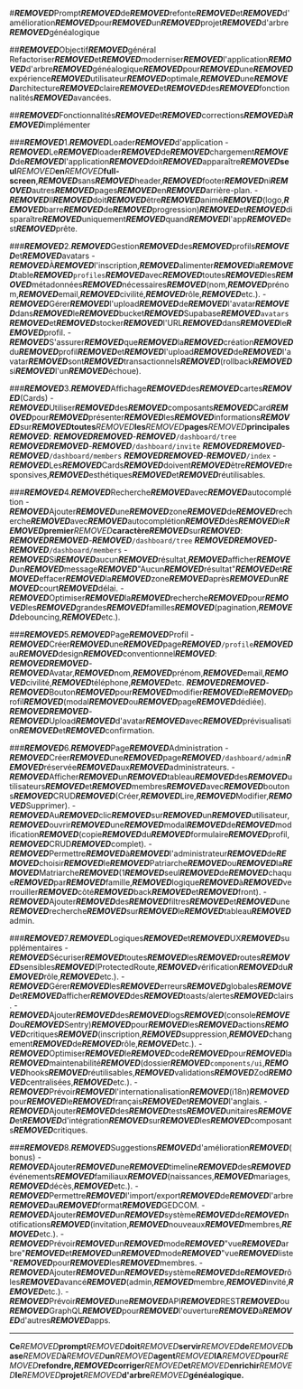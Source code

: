 #***REMOVED***Prompt***REMOVED***de***REMOVED***refonte***REMOVED***et***REMOVED***d'amélioration***REMOVED***pour***REMOVED***un***REMOVED***projet***REMOVED***d'arbre***REMOVED***généalogique

##***REMOVED***Objectif***REMOVED***général
Refactoriser***REMOVED***et***REMOVED***moderniser***REMOVED***l'application***REMOVED***d'arbre***REMOVED***généalogique***REMOVED***pour***REMOVED***une***REMOVED***expérience***REMOVED***utilisateur***REMOVED***optimale,***REMOVED***une***REMOVED***architecture***REMOVED***claire***REMOVED***et***REMOVED***des***REMOVED***fonctionnalités***REMOVED***avancées.

##***REMOVED***Fonctionnalités***REMOVED***et***REMOVED***corrections***REMOVED***à***REMOVED***implémenter

###***REMOVED***1.***REMOVED***Loader***REMOVED***d'application
-***REMOVED***Le***REMOVED***loader***REMOVED***de***REMOVED***chargement***REMOVED***de***REMOVED***l'application***REMOVED***doit***REMOVED***apparaître***REMOVED*****seul***REMOVED***en***REMOVED***full-screen**,***REMOVED***sans***REMOVED***header,***REMOVED***footer***REMOVED***ni***REMOVED***autres***REMOVED***pages***REMOVED***en***REMOVED***arrière-plan.
-***REMOVED***Il***REMOVED***doit***REMOVED***être***REMOVED***animé***REMOVED***(logo,***REMOVED***barre***REMOVED***de***REMOVED***progression)***REMOVED***et***REMOVED***disparaître***REMOVED***uniquement***REMOVED***quand***REMOVED***l'app***REMOVED***est***REMOVED***prête.

###***REMOVED***2.***REMOVED***Gestion***REMOVED***des***REMOVED***profils***REMOVED***et***REMOVED***avatars
-***REMOVED***À***REMOVED***l'inscription,***REMOVED***alimenter***REMOVED***la***REMOVED***table***REMOVED***`profiles`***REMOVED***avec***REMOVED***toutes***REMOVED***les***REMOVED***métadonnées***REMOVED***nécessaires***REMOVED***(nom,***REMOVED***prénom,***REMOVED***email,***REMOVED***civilité,***REMOVED***rôle,***REMOVED***etc.).
-***REMOVED***Gérer***REMOVED***l'upload***REMOVED***de***REMOVED***l'avatar***REMOVED***dans***REMOVED***le***REMOVED***bucket***REMOVED***Supabase***REMOVED***`avatars`***REMOVED***et***REMOVED***stocker***REMOVED***l'URL***REMOVED***dans***REMOVED***le***REMOVED***profil.
-***REMOVED***S'assurer***REMOVED***que***REMOVED***la***REMOVED***création***REMOVED***du***REMOVED***profil***REMOVED***et***REMOVED***l'upload***REMOVED***de***REMOVED***l'avatar***REMOVED***sont***REMOVED***transactionnels***REMOVED***(rollback***REMOVED***si***REMOVED***l'un***REMOVED***échoue).

###***REMOVED***3.***REMOVED***Affichage***REMOVED***des***REMOVED***cartes***REMOVED***(Cards)
-***REMOVED***Utiliser***REMOVED***des***REMOVED***composants***REMOVED***Card***REMOVED***pour***REMOVED***présenter***REMOVED***les***REMOVED***informations***REMOVED***sur***REMOVED*****toutes***REMOVED***les***REMOVED***pages***REMOVED***principales*****REMOVED***:
***REMOVED******REMOVED***-***REMOVED***`/dashboard/tree`
***REMOVED******REMOVED***-***REMOVED***`/dashboard/invite`
***REMOVED******REMOVED***-***REMOVED***`/dashboard/members`
***REMOVED******REMOVED***-***REMOVED***`/index`
-***REMOVED***Les***REMOVED***Cards***REMOVED***doivent***REMOVED***être***REMOVED***responsives,***REMOVED***esthétiques***REMOVED***et***REMOVED***réutilisables.

###***REMOVED***4.***REMOVED***Recherche***REMOVED***avec***REMOVED***autocomplétion
-***REMOVED***Ajouter***REMOVED***une***REMOVED***zone***REMOVED***de***REMOVED***recherche***REMOVED***avec***REMOVED***autocomplétion***REMOVED***dès***REMOVED***le***REMOVED*****premier***REMOVED***caractère*****REMOVED***sur***REMOVED***:
***REMOVED******REMOVED***-***REMOVED***`/dashboard/tree`
***REMOVED******REMOVED***-***REMOVED***`/dashboard/members`
-***REMOVED***Si***REMOVED***aucun***REMOVED***résultat,***REMOVED***afficher***REMOVED***un***REMOVED***message***REMOVED***"Aucun***REMOVED***résultat"***REMOVED***et***REMOVED***effacer***REMOVED***la***REMOVED***zone***REMOVED***après***REMOVED***un***REMOVED***court***REMOVED***délai.
-***REMOVED***Optimiser***REMOVED***la***REMOVED***recherche***REMOVED***pour***REMOVED***les***REMOVED***grandes***REMOVED***familles***REMOVED***(pagination,***REMOVED***debouncing,***REMOVED***etc.).

###***REMOVED***5.***REMOVED***Page***REMOVED***Profil
-***REMOVED***Créer***REMOVED***une***REMOVED***page***REMOVED***`/profile`***REMOVED***au***REMOVED***design***REMOVED***conventionnel***REMOVED***:
***REMOVED******REMOVED***-***REMOVED***Avatar,***REMOVED***nom,***REMOVED***prénom,***REMOVED***email,***REMOVED***civilité,***REMOVED***téléphone,***REMOVED***etc.
***REMOVED******REMOVED***-***REMOVED***Bouton***REMOVED***pour***REMOVED***modifier***REMOVED***le***REMOVED***profil***REMOVED***(modal***REMOVED***ou***REMOVED***page***REMOVED***dédiée).
***REMOVED******REMOVED***-***REMOVED***Upload***REMOVED***d'avatar***REMOVED***avec***REMOVED***prévisualisation***REMOVED***et***REMOVED***confirmation.

###***REMOVED***6.***REMOVED***Page***REMOVED***Administration
-***REMOVED***Créer***REMOVED***une***REMOVED***page***REMOVED***`/dashboard/admin`***REMOVED***réservée***REMOVED***aux***REMOVED***administrateurs.
-***REMOVED***Afficher***REMOVED***un***REMOVED***tableau***REMOVED***des***REMOVED***utilisateurs***REMOVED***et***REMOVED***membres***REMOVED***avec***REMOVED***boutons***REMOVED***CRUD***REMOVED***(Créer,***REMOVED***Lire,***REMOVED***Modifier,***REMOVED***Supprimer).
-***REMOVED***Au***REMOVED***clic***REMOVED***sur***REMOVED***un***REMOVED***utilisateur,***REMOVED***ouvrir***REMOVED***une***REMOVED***modal***REMOVED***de***REMOVED***modification***REMOVED***(copie***REMOVED***du***REMOVED***formulaire***REMOVED***profil,***REMOVED***CRUD***REMOVED***complet).
-***REMOVED***Permettre***REMOVED***à***REMOVED***l'administrateur***REMOVED***de***REMOVED***choisir***REMOVED***le***REMOVED***Patriarche***REMOVED***ou***REMOVED***la***REMOVED***Matriarche***REMOVED***(1***REMOVED***seul***REMOVED***de***REMOVED***chaque***REMOVED***par***REMOVED***famille,***REMOVED***logique***REMOVED***à***REMOVED***verrouiller***REMOVED***côté***REMOVED***back***REMOVED***et***REMOVED***front).
-***REMOVED***Ajouter***REMOVED***des***REMOVED***filtres***REMOVED***et***REMOVED***une***REMOVED***recherche***REMOVED***sur***REMOVED***le***REMOVED***tableau***REMOVED***admin.

###***REMOVED***7.***REMOVED***Logiques***REMOVED***et***REMOVED***UX***REMOVED***supplémentaires
-***REMOVED***Sécuriser***REMOVED***toutes***REMOVED***les***REMOVED***routes***REMOVED***sensibles***REMOVED***(ProtectedRoute,***REMOVED***vérification***REMOVED***du***REMOVED***rôle,***REMOVED***etc.).
-***REMOVED***Gérer***REMOVED***les***REMOVED***erreurs***REMOVED***globales***REMOVED***et***REMOVED***afficher***REMOVED***des***REMOVED***toasts/alertes***REMOVED***clairs.
-***REMOVED***Ajouter***REMOVED***des***REMOVED***logs***REMOVED***(console***REMOVED***ou***REMOVED***Sentry)***REMOVED***pour***REMOVED***les***REMOVED***actions***REMOVED***critiques***REMOVED***(inscription,***REMOVED***suppression,***REMOVED***changement***REMOVED***de***REMOVED***rôle,***REMOVED***etc.).
-***REMOVED***Optimiser***REMOVED***le***REMOVED***code***REMOVED***pour***REMOVED***la***REMOVED***maintenabilité***REMOVED***(dossier***REMOVED***`components/ui`,***REMOVED***hooks***REMOVED***réutilisables,***REMOVED***validations***REMOVED***Zod***REMOVED***centralisées,***REMOVED***etc.).
-***REMOVED***Prévoir***REMOVED***l'internationalisation***REMOVED***(i18n)***REMOVED***pour***REMOVED***le***REMOVED***français***REMOVED***et***REMOVED***l'anglais.
-***REMOVED***Ajouter***REMOVED***des***REMOVED***tests***REMOVED***unitaires***REMOVED***et***REMOVED***d'intégration***REMOVED***sur***REMOVED***les***REMOVED***composants***REMOVED***critiques.

###***REMOVED***8.***REMOVED***Suggestions***REMOVED***d'amélioration***REMOVED***(bonus)
-***REMOVED***Ajouter***REMOVED***une***REMOVED***timeline***REMOVED***des***REMOVED***événements***REMOVED***familiaux***REMOVED***(naissances,***REMOVED***mariages,***REMOVED***décès,***REMOVED***etc.).
-***REMOVED***Permettre***REMOVED***l'import/export***REMOVED***de***REMOVED***l'arbre***REMOVED***au***REMOVED***format***REMOVED***GEDCOM.
-***REMOVED***Ajouter***REMOVED***un***REMOVED***système***REMOVED***de***REMOVED***notifications***REMOVED***(invitation,***REMOVED***nouveaux***REMOVED***membres,***REMOVED***etc.).
-***REMOVED***Prévoir***REMOVED***un***REMOVED***mode***REMOVED***"vue***REMOVED***arbre"***REMOVED***et***REMOVED***un***REMOVED***mode***REMOVED***"vue***REMOVED***liste"***REMOVED***pour***REMOVED***les***REMOVED***membres.
-***REMOVED***Ajouter***REMOVED***un***REMOVED***système***REMOVED***de***REMOVED***rôles***REMOVED***avancé***REMOVED***(admin,***REMOVED***membre,***REMOVED***invité,***REMOVED***etc.).
-***REMOVED***Prévoir***REMOVED***une***REMOVED***API***REMOVED***REST***REMOVED***ou***REMOVED***GraphQL***REMOVED***pour***REMOVED***l'ouverture***REMOVED***à***REMOVED***d'autres***REMOVED***apps.

---

**Ce***REMOVED***prompt***REMOVED***doit***REMOVED***servir***REMOVED***de***REMOVED***base***REMOVED***à***REMOVED***un***REMOVED***agent***REMOVED***IA***REMOVED***pour***REMOVED***refondre,***REMOVED***corriger***REMOVED***et***REMOVED***enrichir***REMOVED***le***REMOVED***projet***REMOVED***d'arbre***REMOVED***généalogique.**
